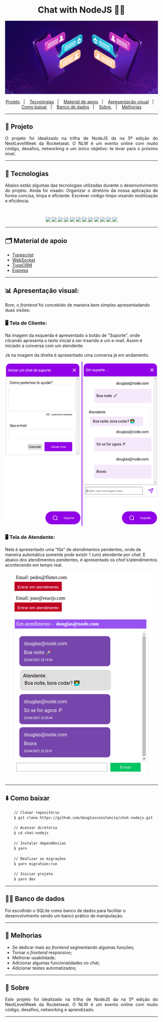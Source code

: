 <h1 align="center" >Chat with NodeJS 📲💬</h1>

<img src="github/header.jpg">

<br/>

<p align="center">
    <a href="#-projeto">Projeto</a>&nbsp;&nbsp;&nbsp;|&nbsp;&nbsp;&nbsp;
    <a href="#-tecnologias">Tecnologias</a>&nbsp;&nbsp;&nbsp;|&nbsp;&nbsp;&nbsp;
    <a href="#-material-de-apoio">Material de apoio</a>&nbsp;&nbsp;&nbsp;|&nbsp;&nbsp;&nbsp;
    <a href="#-apresentação-visual">Apresentação visual</a>&nbsp;&nbsp;&nbsp;|&nbsp;&nbsp;&nbsp;
    <a href="#-como-baixar">Como baixar</a>&nbsp;&nbsp;&nbsp;|&nbsp;&nbsp;&nbsp;
    <a href="#-banco-de-dados">Banco de dados</a>&nbsp;&nbsp;&nbsp;|&nbsp;&nbsp;&nbsp;
    <a href="#-sobre"> Sobre </a>&nbsp;&nbsp;&nbsp;|&nbsp;&nbsp;&nbsp;
    <a href="#-melhorias">Melhorias</a>

---

## 💬 Projeto

<p align="justify">
    O projeto foi idealizado na trilha de NodeJS da na 5ª edição do NextLevelWeek da Rocketseat. O NLW é um evento online com muito código, desafios, networking e um único objetivo: te levar para o próximo nível.
</p>

---

## 📌 Tecnologias

<p align="justify">
Abaixo estão algumas das tecnologias utilizadas durante o desenvolvimento do projeto. Ainda foi visado: Organizar o diretório da nossa aplicação de forma concisa, limpa e eficiente. Escrever código limpo visando reutilização e eficiência.
</p>
<br>
<p align="center">
  <img  src="https://img.shields.io/badge/-Yarn-2C8EBB?&style=for-the-badge&logoColor=fff&logo=yarn&logoWidth=25"/>
  <img  src="https://img.shields.io/badge/HTML5-CB3837?style=for-the-badge&logo=html5&logoColor=white"/>
    <img  src="https://img.shields.io/badge/CSS3-239120?style=for-the-badge&logo=css3&logoColor=white"/>
  <img  src="https://img.shields.io/badge/-TypeScript-3178C6?&style=for-the-badge&logoColor=fff&logo=TypeScript&logoWidth=25"/>
  <img  src="https://img.shields.io/badge/-Node.js-339933?&style=for-the-badge&logoColor=fff&logo=Node.js&logoWidth=25"/>
  <img  src="https://img.shields.io/badge/-Typeorm-F37626?&style=for-the-badge&logoColor=fff&logo=Databricks&logoWidth=25"/>
  <img  src="https://img.shields.io/badge/JavaScript-323330?style=for-the-badge&logo=javascript&logoColor=F7DF1E" />
  <img  src="https://img.shields.io/badge/Express.js-404D59?style=for-the-badge&logo=express&logoColor=white"/>
  <img  src="https://img.shields.io/badge/SQLite-07405E?style=for-the-badge&logo=sqlite&logoColor=white"/>
  <img  src="https://img.shields.io/badge/WebSocket-00B2FF?style=for-the-badge&logo=messenger&logoColor=white" />
  <img  src="https://img.shields.io/badge/Insomnia-5C2D91.svg?&style=for-the-badge&logo=anaconda&logoColor=white" />
  <img  src="https://img.shields.io/badge/beekeeper-ffca28?style=for-the-badge&logo=firebase&logoColor=black" />
</p>

---

## 🗂 Material de apoio

- [Typescript](https://www.typescriptlang.org/)
- [WebSocket](https://www.devmedia.com.br/como-criar-um-chat-com-node-js/33719)
- [TypeORM](https://typeorm.io/#/)
- [Express](https://expressjs.com/pt-br/)

---

## 📊 Apresentação visual:

Bom, o _frontend_ foi concebido de maneira bem simples apresentadando duas visões:

### 🖥️ Tela de Cliente:

Na imagem da esquerda é apresentado o botão de "Suporte", onde clicando apresenta o texto inicial a ser inserido e um e-mail. Assim é iniciado a conversa com um atendente.

Já na imagem da direita é apresentado uma conversa já em andamento.


<p align="center" >
    <img style="border-radius: 16px" src="github/client-chat.png">
</p>

### 🖥️ Tela de Atendente:

Nela é apresentado uma "fila" de atendimentos pendentes, onde de maneira automática somente pode existir 1 (um) atendente por _chat_. E abaixo dos atendimentos pendentes, é apresentado os _chat's_/atendimentos acontecendo em tempo real.

<p align="center" >
    <img style="border-radius: 16px" src="github/clerk.png">
</p>

---

## ⬇️ Como baixar

```bash
    // Clonar repositório
    $ git clone https://github.com/douglasconstancio/chat-nodejs.git

    // Acessar diretório
    $ cd chat-nodejs

    // Instalar dependências
    $ yarn

    // Realizar as migrações
    $ yarn migration:run

    // Iniciar projeto
    $ yarn dev
```
---

## 🏦🎲 Banco de dados

Foi escolhido o SQLite como banco de dados para facilitar o desenvolvimento sendo um banco prático de manipulação.

---

## 💭 Melhorias

- Se dedicar mais ao _frontend_ segmentando algumas funções;
- Tornar o _frontend_ responsivo;
- Melhorar usabilidade;
- Adicionar algumas funcionalidades no chat;
- Adicionar testes automatizados;

---

## 🚀 Sobre

<p align="justify">
Este projeto foi idealizado na trilha de NodeJS da na 5ª edição do NextLevelWeek da Rocketseat. O NLW é um evento online com muito código, desafios, networking e aprendizado.
</p>

---
